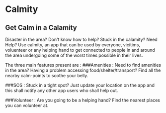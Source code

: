 # Calmity
## Get Calm in a Calamity 

Disaster in the area? Don't know how to help? Stuck in the calamity? Need Help?
Use calmity, an app that can be used by everyone, vicitims, voluenteer or any helping hand to get connected to people in and around the area undergoing some of the worst times possible in their lives. 

The three main features present are : 
###Amenities : 
    Need to find amenities in the area? Having a problem accessing food/shelter/transport? Find all the nearby calm-points to soothe your belly. 

###SOS : 
    Stuck in a tight spot? Just update your location on the app and this shall notify any other app users who shall help out. 

###Volunteer : 
    Are you going to be a helping hand? Find the nearest places you can volunteer at. 
